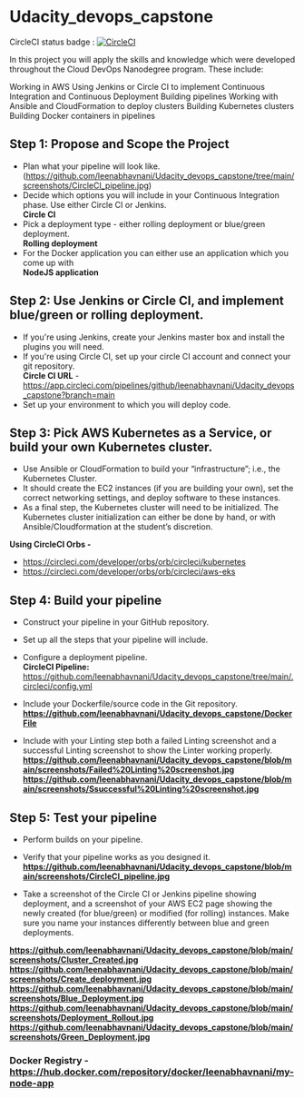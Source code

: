 # Udacity_devops_capstone

CircleCI status badge : [![CircleCI](https://circleci.com/gh/leenabhavnani/Udacity_devops_capstone.svg?style=svg)](https://github.com/leenabhavnani/Udacity_devops_capstone)

In this project you will apply the skills and knowledge which were developed throughout the Cloud DevOps Nanodegree program. These include:

Working in AWS
Using Jenkins or Circle CI to implement Continuous Integration and Continuous Deployment
Building pipelines
Working with Ansible and CloudFormation to deploy clusters
Building Kubernetes clusters
Building Docker containers in pipelines

## Step 1: Propose and Scope the Project
* Plan what your pipeline will look like.
    (https://github.com/leenabhavnani/Udacity_devops_capstone/tree/main/screenshots/CircleCI_pipeline.jpg)
* Decide which options you will include in your Continuous Integration phase. Use either Circle CI or Jenkins.  
    **Circle CI**
* Pick a deployment type - either rolling deployment or blue/green deployment.  
    **Rolling deployment**
* For the Docker application you can either use an application which you come up with  
    **NodeJS application**

## Step 2: Use Jenkins or Circle CI, and implement blue/green or rolling deployment.
* If you're using Jenkins, create your Jenkins master box and install the plugins you will need.
* If you're using Circle CI, set up your circle CI account and connect your git repository.  
  **Circle CI URL** - https://app.circleci.com/pipelines/github/leenabhavnani/Udacity_devops_capstone?branch=main 
* Set up your environment to which you will deploy code.
   
## Step 3: Pick AWS Kubernetes as a Service, or build your own Kubernetes cluster.
* Use Ansible or CloudFormation to build your “infrastructure”; i.e., the Kubernetes Cluster.
* It should create the EC2 instances (if you are building your own), set the correct networking settings, and deploy software to these instances.
* As a final step, the Kubernetes cluster will need to be initialized. The Kubernetes cluster initialization can either be done by hand, or with Ansible/Cloudformation at the student’s discretion.  

 **Using CircleCI Orbs -**
* https://circleci.com/developer/orbs/orb/circleci/kubernetes
* https://circleci.com/developer/orbs/orb/circleci/aws-eks


## Step 4: Build your pipeline
* Construct your pipeline in your GitHub repository.  
* Set up all the steps that your pipeline will include.
* Configure a deployment pipeline.  
 **CircleCI Pipeline:** https://github.com/leenabhavnani/Udacity_devops_capstone/tree/main/.circleci/config.yml 
 
* Include your Dockerfile/source code in the Git repository.  
**https://github.com/leenabhavnani/Udacity_devops_capstone/DockerFile**

* Include with your Linting step both a failed Linting screenshot and a successful Linting screenshot to show the Linter working properly.
**https://github.com/leenabhavnani/Udacity_devops_capstone/blob/main/screenshots/Failed%20Linting%20screenshot.jpg**
**https://github.com/leenabhavnani/Udacity_devops_capstone/blob/main/screenshots/Ssuccessful%20Linting%20screenshot.jpg**

## Step 5: Test your pipeline
* Perform builds on your pipeline.
* Verify that your pipeline works as you designed it.  
**https://github.com/leenabhavnani/Udacity_devops_capstone/blob/main/screenshots/CircleCI_pipeline.jpg**

* Take a screenshot of the Circle CI or Jenkins pipeline showing deployment, and a screenshot of your AWS EC2 page showing the newly created (for blue/green) or modified (for rolling) instances. Make sure you name your instances differently between blue and green deployments.

**https://github.com/leenabhavnani/Udacity_devops_capstone/blob/main/screenshots/Cluster_Created.jpg**
**https://github.com/leenabhavnani/Udacity_devops_capstone/blob/main/screenshots/Create_deployment.jpg**
**https://github.com/leenabhavnani/Udacity_devops_capstone/blob/main/screenshots/Blue_Deployment.jpg**
**https://github.com/leenabhavnani/Udacity_devops_capstone/blob/main/screenshots/Deployment_Rollout.jpg**
**https://github.com/leenabhavnani/Udacity_devops_capstone/blob/main/screenshots/Green_Deployment.jpg**

### Docker Registry - https://hub.docker.com/repository/docker/leenabhavnani/my-node-app
